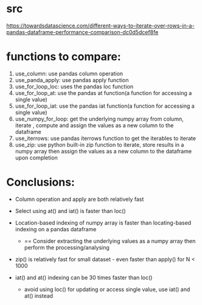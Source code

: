 # src
https://towardsdatascience.com/different-ways-to-iterate-over-rows-in-a-pandas-dataframe-performance-comparison-dc0d5dcef8fe

# functions to compare:
1. use_column: use pandas column operation
2. use_panda_apply: use pandas apply function
3. use_for_loop_loc: uses the pandas loc function
4. use_for_loop_at: use the pandas at function(a function for accessing a single value)
5. use_for_loop_iat: use the pandas iat function(a function for accessing a single value)
6. use_numpy_for_loop: get the underlying numpy array from column, iterate , compute and assign the values as a new column to the dataframe
7. use_iterrows: use pandas iterrows function to get the iterables to iterate
8. use_zip: use python built-in zip function to iterate, store results in a numpy array then assign the values as a new column to the dataframe upon completion

# Conclusions:
- Column operation and apply are both relatively fast
- Select using at() and iat() is faster than loc()
- Location-based indexing of numpy array is faster than locating-based indexing on a pandas dataframe
    - == Consider extracting the underlying values as a numpy array then perform the processing/analysing

- zip() is relatively fast for small dataset - even faster than apply() for N < 1000
- iat() and at() indexing can be 30 times faster than loc()
    - avoid using loc() for updating or access single value, use iat() and at() instead
